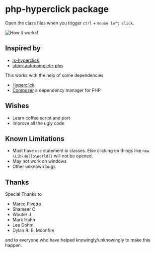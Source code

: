 # php-hyperclick package

Open the class files when you trigger `ctrl` + `mouse left click`.

![How it works!](https://cloud.githubusercontent.com/assets/120454/12533819/51b6cd44-c264-11e5-855c-ecd6437ca43d.gif)

## Inspired by

* [js-hyperclick](https://github.com/AsaAyers/js-hyperclick/)
* [atom-autocomplete-php](https://github.com/Peekmo/atom-autocomplete-php)

This works with the help of some dependencies

* [Hyperclick](https://atom.io/packages/hyperclick)
* [Composer](https://getcomposer.org) a dependency manager for PHP

## Wishes

* Learn coffee script and port
* Improve all the ugly code

## Known Limitations

* Must have `use` statement in classes. Else clicking on things like `new \Lib\Hello\World()` will not be opened.
* May not work on windows
* Other unknown bugs

## Thanks

Special Thanks to

* Marco Pivetta
* Shameer C
* Wouter J
* Mark Hahn
* Lee Dohm
* Dylan R. E. Moonfire

and to everyone who have helped knowingly/unknowingly to make this happen.
